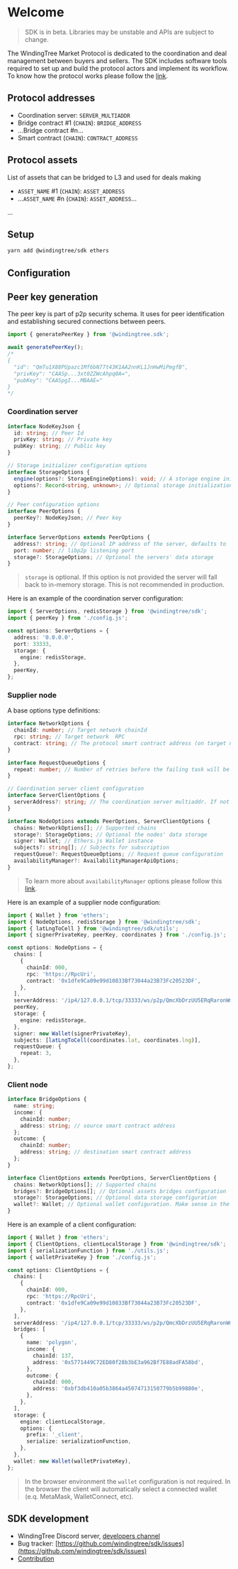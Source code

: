 # Welcome

> SDK is in beta. Libraries may be unstable and APIs are subject to change.

The WindingTree Market Protocol is dedicated to the coordination and deal management between buyers and sellers. The SDK includes software tools required to set up and build the protocol actors and implement its workflow. To know how the protocol works please follow the [link](/docs/protocol.md).

## Protocol addresses

- Coordination server: `SERVER_MULTIADDR`
- Bridge contract #1 (`CHAIN`): `BRIDGE_ADDRESS`
- ...Bridge contract #n...
- Smart contract (`CHAIN`): `CONTRACT_ADDRESS`

## Protocol assets

List of assets that can be bridged to L3 and used for deals making

- `ASSET_NAME` #1 (`CHAIN`): `ASSET_ADDRESS`
- ...`ASSET_NAME` #n (`CHAIN`): `ASSET_ADDRESS`...

...

## Setup

```bash
yarn add @windingtree/sdk ethers
```

## Configuration

## Peer key generation

The peer key is part of p2p security schema. It uses for peer identification and establishing secured connections between peers.

```typescript
import { generatePeerKey } from '@windingtree.sdk';

await generatePeerKey();
/*
{
  "id": "QmTu1X88PUpazc1Mf6bN77t43K1AA2nnKL1JnHwMiPmgfB",
  "privKey": "CAASp...3xt0ZZWcAhpq0A=",
  "pubKey": "CAASpgI...MBAAE="
}
*/
```

### Coordination server

```typescript
interface NodeKeyJson {
  id: string; // Peer Id
  privKey: string; // Private key
  pubKey: string; // Public key
}

// Storage initializer configuration options
interface StorageOptions {
  engine(options?: StorageEngineOptions): void; // A storage engine initialization callback
  options?: Record<string, unknown>; // Optional storage initialization options
}

// Peer configuration options
interface PeerOptions {
  peerKey?: NodeKeyJson; // Peer key
}

interface ServerOptions extends PeerOptions {
  address?: string; // Optional IP address of the server, defaults to '0.0.0.0'
  port: number; // libp2p listening port
  storage?: StorageOptions; // Optional the servers' data storage
}
```

> `storage` is optional. If this option is not provided the server will fall back to in-memory storage. This is not recommended in production.

Here is an example of the coordination server configuration:

```typescript
import { ServerOptions, redisStorage } from '@windingtree/sdk';
import { peerKey } from './config.js';

const options: ServerOptions = {
  address: '0.0.0.0',
  port: 33333,
  storage: {
    engine: redisStorage,
  },
  peerKey,
};
```

### Supplier node

A base options type definitions:

```typescript
interface NetworkOptions {
  chainId: number; // Target network chainId
  rpc: string; // Target network  RPC
  contract: string; // The protocol smart contract address (on target network)
}

interface RequestQueueOptions {
  repeat: number; // Number of retries before the failing task will be marked as failed
}

// Coordination server client configuration
interface ServerClientOptions {
  serverAddress?: string; // The coordination server multiaddr. If not provided for a client node the address will be obtained from the smart contract
}

interface NodeOptions extends PeerOptions, ServerClientOptions {
  chains: NetworkOptions[]; // Supported chains
  storage?: StorageOptions; // Optional the nodes' data storage
  signer: Wallet; // Ethers.js Wallet instance
  subjects?: string[]; // Subjects for subscription
  requestQueue?: RequestQueueOptions; // Request queue configuration
  availabilityManager?: AvailabilityManagerApiOptions;
}
```

> To learn more about `availabilityManager` options please follow this [link](/docs/availability.md).

Here is an example of a supplier node configuration:

```typescript
import { Wallet } from 'ethers';
import { NodeOptions, redisStorage } from '@windingtree/sdk';
import { latLngToCell } from '@windingtree/sdk/utils';
import { signerPrivateKey, peerKey, coordinates } from './config.js';

const options: NodeOptions = {
  chains: [
    {
      chainId: 000,
      rpc: 'https://RpcUri',
      contract: '0x1dfe9Ca09e99d10833Bf73044a23B73Fc20523DF',
    },
  ],
  serverAddress: '/ip4/127.0.0.1/tcp/33333/ws/p2p/QmcXbDrzUU5ERqRaronWmAJXwe6c7AEkS7qdcsjgEuWPCf',
  peerKey,
  storage: {
    engine: redisStorage,
  },
  signer: new Wallet(signerPrivateKey),
  subjects: [latLngToCell(coordinates.lat, coordinates.lng)],
  requestQueue: {
    repeat: 3,
  },
};
```

### Client node

```typescript
interface BridgeOptions {
  name: string;
  income: {
    chainId: number;
    address: string; // source smart contract address
  };
  outcome: {
    chainId: number;
    address: string; // destination smart contract address
  };
}

interface ClientOptions extends PeerOptions, ServerClientOptions {
  chains: NetworkOptions[]; // Supported chains
  bridges?: BridgeOptions[]; // Optional assets bridges configuration
  storage?: StorageOptions; // Optional data storage configuration
  wallet?: Wallet; // Optional wallet configuration. Make sense in the `electron.js` environment
}
```

Here is an example of a client configuration:

```typescript
import { Wallet } from 'ethers';
import { ClientOptions, clientLocalStorage } from '@windingtree/sdk';
import { serializationFunction } from './utils.js';
import { walletPrivateKey } from './config.js';

const options: ClientOptions = {
  chains: [
    {
      chainId: 000,
      rpc: 'https://RpcUri',
      contract: '0x1dfe9Ca09e99d10833Bf73044a23B73Fc20523DF',
    },
  ],
  serverAddress: '/ip4/127.0.0.1/tcp/33333/ws/p2p/QmcXbDrzUU5ERqRaronWmAJXwe6c7AEkS7qdcsjgEuWPCf',
  bridges: [
    {
      name: 'polygon',
      income: {
        chainId: 137,
        address: '0x5771449C72ED80f28b3bE3a962Bf7E88adFA58bd',
      },
      outcome: {
        chainId: 000,
        address: '0xbf3db410a05b3864a45074713150779b5b99880e',
      },
    },
  ],
  storage: {
    engine: clientLocalStorage,
    options: {
      prefix: '_client',
      serialize: serializationFunction,
    },
  },
  wallet: new Wallet(walletPrivateKey),
};
```

> In the browser environment the `wallet` configuration is not required. In the browser the client will automatically select a connected wallet (e.q. MetaMask, WalletConnect, etc).

## SDK development

- WindingTree Discord server, [developers channel](https://discord.com/channels/898350336069218334/956614058323370014)
- Bug tracker: [https://github.com/windingtree/sdk/issues](https://github.com/windingtree/sdk/issues)
- [Contribution](/docs/contribution.md)
